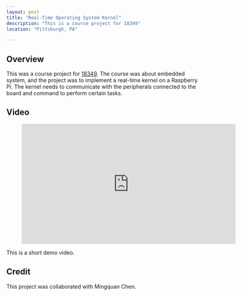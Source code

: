 ```yaml
---
layout: post
title: "Real-Time Operating System Kernel"
description: "This is a course project for 18349"
location: "Pittsburgh, PA"

---
```


## Overview
This was a course project for [18349](https://courses.ece.cmu.edu/18349). The course was about embedded system, and the project was to implement a real-time kernel on a Raspberry Pi.
The kernel needs to communicate with the peripherals connected to the board and command to perform certain tasks.

## Video
<figure class="video_container">
  <iframe width="560" height="315" src="https://www.youtube.com/embed/KnQj3v1r_Kg" frameborder="0" allow="accelerometer; autoplay; encrypted-media; gyroscope; picture-in-picture" allowfullscreen></iframe>
</figure>
This is a short demo video.

## Credit
This project was collaborated with Mingquan Chen.
